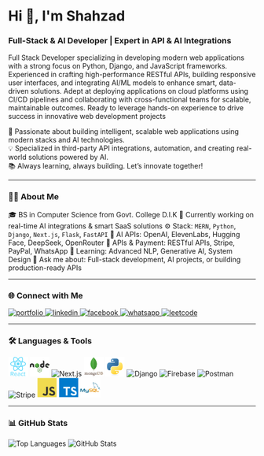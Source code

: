 <h1>Hi 👋, I'm Shahzad</h1>
<h3>Full-Stack & AI Developer | Expert in API & AI Integrations</h3>
<p>Full Stack Developer specializing in developing modern web applications with a strong focus on Python,
Django, and JavaScript frameworks. Experienced in crafting high-performance RESTful APIs, building responsive user
interfaces, and integrating AI/ML models to enhance smart, data-driven solutions. Adept at deploying applications
on cloud platforms using CI/CD pipelines and collaborating with cross-functional teams for scalable, maintainable
outcomes. Ready to leverage hands-on experience to drive success in innovative web development projects</p>
<p >
  🚀 Passionate about building intelligent, scalable web applications using modern stacks and AI technologies.<br>
  💡 Specialized in third-party API integrations, automation, and creating real-world solutions powered by AI.<br>
  📚 Always learning, always building. Let’s innovate together!
</p>

---

### 🧑‍💻 About Me

🎓 BS in Computer Science from Govt. College D.I.K
💼 Currently working on real-time AI integrations & smart SaaS solutions
⚙️ Stack: `MERN`, `Python`, `Django`, `Next.js`, `Flask`, `FastAPI`
🤖 AI APIs: OpenAI, ElevenLabs, Hugging Face, DeepSeek, OpenRouter
🔗 APIs & Payment: RESTful APIs, Stripe, PayPal, WhatsApp
🌱 Learning: Advanced NLP, Generative AI, System Design
💬 Ask me about: Full-stack development, AI projects, or building production-ready APIs

---

### 🌐 Connect with Me

<p align="left">
  <a href="https://shahzad-devportfolio-hz05yyvok.vercel.app/" target="_blank">
    <img src="https://raw.githubusercontent.com/rahuldkjain/github-profile-readme-generator/master/src/images/icons/Social/devto.svg" alt="portfolio" height="30" width="40" />
  </a>
  <a href="https://www.linkedin.com/in/muhammad-shahzadad-1b236b247/" target="_blank">
    <img src="https://raw.githubusercontent.com/rahuldkjain/github-profile-readme-generator/master/src/images/icons/Social/linked-in-alt.svg" alt="linkedin" height="30" width="40" />
  </a>
  <a href="https://www.facebook.com/sketchsynthai/" target="_blank">
    <img src="https://raw.githubusercontent.com/rahuldkjain/github-profile-readme-generator/master/src/images/icons/Social/facebook.svg" alt="facebook" height="30" width="40" />
  </a>
  <a href="https://wa.me/923484567161" target="_blank">
    <img src="https://img.shields.io/badge/WhatsApp-25D366?style=flat&logo=whatsapp&logoColor=white" alt="whatsapp" height="28" />
  </a>
  <a href="https://www.leetcode.com/ms161" target="_blank">
    <img src="https://raw.githubusercontent.com/rahuldkjain/github-profile-readme-generator/master/src/images/icons/Social/leet-code.svg" alt="leetcode" height="30" width="40" />
  </a>
</p>

---

### 🛠️ Languages & Tools

<!-- You can customize this list -->
<p align="left">
  <img src="https://raw.githubusercontent.com/devicons/devicon/master/icons/react/react-original-wordmark.svg" alt="React" width="40" height="40"/>
  <img src="https://raw.githubusercontent.com/devicons/devicon/master/icons/nodejs/nodejs-original-wordmark.svg" alt="Node.js" width="40" height="40"/>
<!--   <img src="https://raw.githubusercontent.com/devicons/devicon/master/icons/express/express-original-wordmark.svg" alt="Express.js" width="40" height="40"/> -->
  <img src="https://cdn.worldvectorlogo.com/logos/nextjs-2.svg" alt="Next.js" width="40" height="40"/>
  <img src="https://raw.githubusercontent.com/devicons/devicon/master/icons/mongodb/mongodb-original-wordmark.svg" alt="MongoDB" width="40" height="40"/>
  <img src="https://raw.githubusercontent.com/devicons/devicon/master/icons/python/python-original.svg" alt="Python" width="40" height="40"/>
  <img src="https://cdn.worldvectorlogo.com/logos/django.svg" alt="Django" width="40" height="40"/>
  <img src="https://www.vectorlogo.zone/logos/firebase/firebase-icon.svg" alt="Firebase" width="40" height="40"/>
  <img src="https://www.vectorlogo.zone/logos/getpostman/getpostman-icon.svg" alt="Postman" width="40" height="40"/>
  <img src="https://www.vectorlogo.zone/logos/stripe/stripe-icon.svg" alt="Stripe" width="40" height="40"/>
  <img src="https://raw.githubusercontent.com/devicons/devicon/master/icons/javascript/javascript-original.svg" alt="JavaScript" width="40" height="40"/>
  <img src="https://raw.githubusercontent.com/devicons/devicon/master/icons/typescript/typescript-original.svg" alt="TypeScript" width="40" height="40"/>
  <img src="https://raw.githubusercontent.com/devicons/devicon/master/icons/mysql/mysql-original-wordmark.svg" alt="MySQL" width="40" height="40"/>
</p>

---

### 📊 GitHub Stats

<p>
  <img height="160" src="https://github-readme-stats.vercel.app/api/top-langs/?username=shahzaddiyal&layout=compact&show_icons=true&locale=en&theme=transparent" alt="Top Languages" />
  <img height="160" src="https://github-readme-stats.vercel.app/api?username=shahzaddiyal&show_icons=true&locale=en&theme=transparent" alt="GitHub Stats" />
</p>


